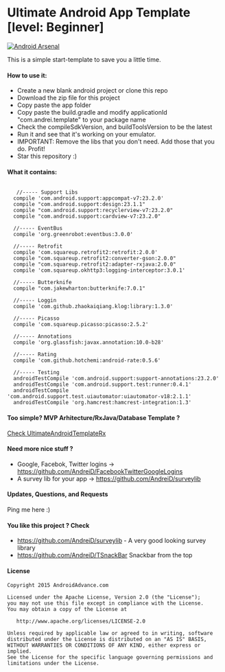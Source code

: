Ultimate Android App Template [level: Beginner]
==========================

[![Android Arsenal](https://img.shields.io/badge/Android%20Arsenal-UltimateAndroidAppTemplate-brightgreen.svg?style=flat)](http://android-arsenal.com/details/3/2781)

This is a simple start-template to save you a little time.

#### How to use it:

* Create a new blank android project or clone this repo
* Download the zip file for this project
* Copy paste the app folder
* Copy paste the build.gradle and modify applicationId "com.andrei.template" to your package name
* Check the compileSdkVersion, and buildToolsVersion to be the latest
* Run it and see that it's working on your emulator.
* IMPORTANT: Remove the libs that you don't need. Add those that you do. Profit!
* Star this repository :)


#### What it contains:

~~~~

   //----- Support Libs
  compile 'com.android.support:appcompat-v7:23.2.0'
  compile "com.android.support:design:23.1.1"
  compile "com.android.support:recyclerview-v7:23.2.0"
  compile "com.android.support:cardview-v7:23.2.0"

  //----- EventBus
  compile 'org.greenrobot:eventbus:3.0.0'

  //----- Retrofit
  compile 'com.squareup.retrofit2:retrofit:2.0.0'
  compile "com.squareup.retrofit2:converter-gson:2.0.0"
  compile "com.squareup.retrofit2:adapter-rxjava:2.0.0"
  compile 'com.squareup.okhttp3:logging-interceptor:3.0.1'

  //----- Butterknife
  compile "com.jakewharton:butterknife:7.0.1"

  //----- Loggin
  compile 'com.github.zhaokaiqiang.klog:library:1.3.0'

  //----- Picasso
  compile 'com.squareup.picasso:picasso:2.5.2'

  //----- Annotations
  compile 'org.glassfish:javax.annotation:10.0-b28'

  //----- Rating
  compile 'com.github.hotchemi:android-rate:0.5.6'

  //----- Testing
  androidTestCompile 'com.android.support:support-annotations:23.2.0'
  androidTestCompile 'com.android.support.test:runner:0.4.1'
  androidTestCompile 'com.android.support.test.uiautomator:uiautomator-v18:2.1.1'
  androidTestCompile 'org.hamcrest:hamcrest-integration:1.3'

~~~~

#### Too simple? MVP Arhitecture/RxJava/Database Template ?

[Check UltimateAndroidTemplateRx](https://github.com/AndreiD/UltimateAndroidTemplateRx)


#### Need more nice stuff ?

- Google, Facebok, Twitter logins -> https://github.com/AndreiD/FacebookTwitterGoogleLogins
- A survey lib for your app -> https://github.com/AndreiD/surveylib

#### Updates, Questions, and Requests

Ping me here :)


#### You like this project ? Check
- https://github.com/AndreiD/surveylib - A very good looking survey library
- https://github.com/AndreiD/TSnackBar Snackbar from the top


#### License

~~~~
Copyright 2015 AndroidAdvance.com

Licensed under the Apache License, Version 2.0 (the "License");
you may not use this file except in compliance with the License.
You may obtain a copy of the License at

   http://www.apache.org/licenses/LICENSE-2.0

Unless required by applicable law or agreed to in writing, software
distributed under the License is distributed on an "AS IS" BASIS,
WITHOUT WARRANTIES OR CONDITIONS OF ANY KIND, either express or implied.
See the License for the specific language governing permissions and
limitations under the License.
~~~~
